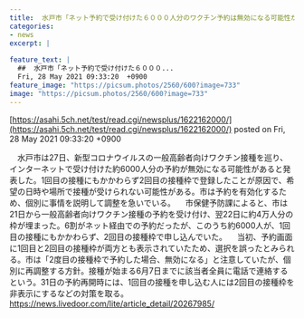 ```yaml
---
title:  水戸市「ネット予約で受け付けた６０００人分のワクチン予約は無効になる可能性がある」  
categories:
- news
excerpt: |
  
feature_text: |
  ##  水戸市「ネット予約で受け付けた６０００...
  Fri, 28 May 2021 09:33:20  +0900
feature_image: "https://picsum.photos/2560/600?image=733"
image: "https://picsum.photos/2560/600?image=733"
---
```


[https://asahi.5ch.net/test/read.cgi/newsplus/1622162000/](https://asahi.5ch.net/test/read.cgi/newsplus/1622162000/)
posted on Fri, 28 May 2021 09:33:20  +0900

<!--more-->

　水戸市は27日、新型コロナウイルスの一般高齢者向けワクチン接種を巡り、インターネットで受け付けた約6000人分の予約が無効になる可能性があると発表した。1回目の接種にもかかわらず2回目の接種枠で登録したことが原因で、希望の日時や場所で接種が受けられない可能性がある。市は予約を有効化するため、個別に事情を説明して調整を急いでいる。 　市保健予防課によると、市は21日から一般高齢者向けワクチン接種の予約を受け付け、翌22日に約4万人分の枠が埋まった。6割がネット経由での予約だったが、このうち約6000人が、1回目の接種にもかかわらず、2回目の接種枠で申し込んでいた。 　当初、予約画面に1回目と2回目の接種枠が両方とも表示されていたため、選択を誤ったとみられる。市は「2度目の接種枠で予約した場合、無効になる」と注意していたが、個別に再調整する方針。接種が始まる6月7日までに該当者全員に電話で連絡するという。31日の予約再開時には、1回目の接種を申し込む人には2回目の接種枠を非表示にするなどの対策を取る。 https://news.livedoor.com/lite/article_detail/20267985/
